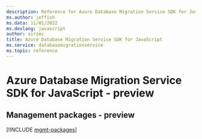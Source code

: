 ```yaml
---
description: Reference for Azure Database Migration Service SDK for JavaScript
ms.author: jeffish
ms.data: 11/01/2022
ms.devlang: javascript
author: xirzec
title: Azure Database Migration Service SDK for JavaScript
ms.service: databasemigrationservice
ms.topic: reference
---
```

# Azure Database Migration Service SDK for JavaScript - preview

## Management packages - preview
[!INCLUDE [mgmt-packages](database-migration-service-mgmt-index.md)]